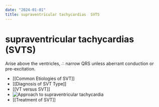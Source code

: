 ```yaml
---
date: "2024-01-01"
title: supraventricular tachycardias  SVTS
---
```



# supraventricular tachycardias (SVTS)

Arise above the ventricles, ∴ narrow QRS unless aberrant conduction or pre-excitation.
- [[Common Etiologies of SVT]]
- [[Diagnosis of SVT Type]]
- [[VT versus SVT]]
- ![Approach to supraventricular tachycardia](https://i.imgur.com/JeY12dq.png)
- [[Treatment of SVT]]
